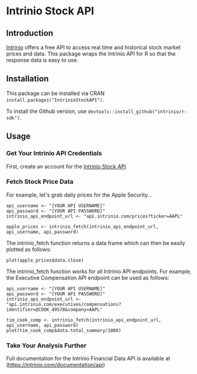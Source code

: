 # Intrinio Stock API #

## Introduction

[Intrinio](https://intrinio.com/) offers a free API to access real time and historical stock market prices and data. This package wraps the Intrinio API for R so that the response data is easy to use.

## Installation

This package can be installed via CRAN `install.packages("IntrinioStockAPI")`.

To install the Github version, use `devtools::install_github("intrinio/r-sdk")`.

## Usage

### Get Your Intrinio API Credentials

First, create an account for the [Intrinio Stock API](https://intrinio.com/)

### Fetch Stock Price Data

For example, let's grab daily prices for the Apple Security...

```{r}
api_username <- "[YOUR API USERNAME]"
api_password <- "[YOUR API PASSWORD]"
intrinio_api_endpoint_url <- "api.intrinio.com/prices?ticker=AAPL"

apple_prices <- intrinio_fetch(intrinio_api_endpoint_url, api_username, api_password)
```

The intrinio_fetch function returns a data frame which can then be easily plotted as follows:

```{r}
plot(apple_prices$data.close)
```

The intrinio_fetch function works for all Intrinio API endpoints. For example, the Executive Compensation API endpoint can be used as follows:

```{r}
api_username <- "[YOUR API USERNAME]"
api_password <- "[YOUR API PASSWORD]"
intrinio_api_endpoint_url <- "api.intrinio.com/executives/compensations?identifier=@COOK_49578&company=AAPL"

tim_cook_comp <- intrinio_fetch(intrinio_api_endpoint_url, api_username, api_password)
plot(tim_cook_comp$data.total_summary/1000)
```

### Take Your Analysis Further

Full documentation for the Intrinio Financial Data API is available at (https://intrinio.com/documentation/api)
